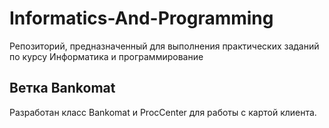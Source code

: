 # Informatics-And-Programming
Репозиторий, предназначенный для выполнения практических заданий по курсу Информатика и программирование
## Ветка Bankomat

Разработан класс Bankomat и ProcCenter для работы с картой клиента.
